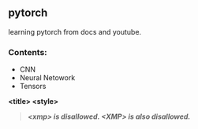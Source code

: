 ## pytorch
learning pytorch from docs and youtube.
### Contents:
- CNN
- Neural Netowork
- Tensors
<p><strong> &lt;title> &lt;style> <em></p>
<blockquote>
  &lt;xmp> is disallowed.  &lt;XMP> is also disallowed.
</blockquote>
